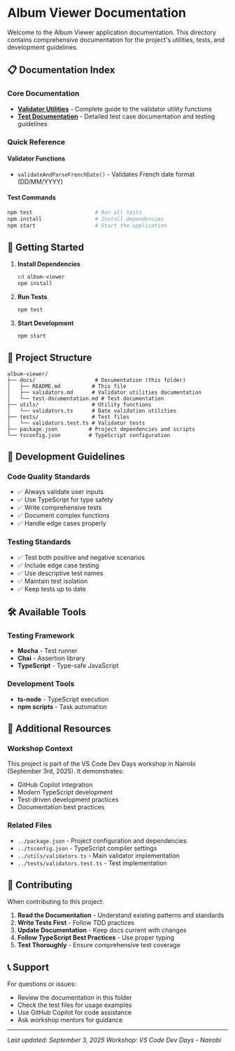 # Album Viewer Documentation

Welcome to the Album Viewer application documentation. This directory contains comprehensive documentation for the project's utilities, tests, and development guidelines.

## 📋 Documentation Index

### Core Documentation
- **[Validator Utilities](./validators.md)** - Complete guide to the validator utility functions
- **[Test Documentation](./test-documentation.md)** - Detailed test case documentation and testing guidelines

### Quick Reference

#### Validator Functions
- `validateAndParseFrenchDate()` - Validates French date format (DD/MM/YYYY)

#### Test Commands
```bash
npm test                    # Run all tests
npm install                 # Install dependencies
npm start                   # Start the application
```

## 🚀 Getting Started

1. **Install Dependencies**
   ```bash
   cd album-viewer
   npm install
   ```

2. **Run Tests**
   ```bash
   npm test
   ```

3. **Start Development**
   ```bash
   npm start
   ```

## 📁 Project Structure

```
album-viewer/
├── docs/                   # Documentation (this folder)
│   ├── README.md          # This file
│   ├── validators.md      # Validator utilities documentation
│   └── test-documentation.md # Test documentation
├── utils/                 # Utility functions
│   └── validators.ts      # Date validation utilities
├── tests/                 # Test files
│   └── validators.test.ts # Validator tests
├── package.json          # Project dependencies and scripts
└── tsconfig.json         # TypeScript configuration
```

## 🔧 Development Guidelines

### Code Quality Standards
- ✅ Always validate user inputs
- ✅ Use TypeScript for type safety
- ✅ Write comprehensive tests
- ✅ Document complex functions
- ✅ Handle edge cases properly

### Testing Standards
- ✅ Test both positive and negative scenarios
- ✅ Include edge case testing
- ✅ Use descriptive test names
- ✅ Maintain test isolation
- ✅ Keep tests up to date

## 🛠️ Available Tools

### Testing Framework
- **Mocha** - Test runner
- **Chai** - Assertion library
- **TypeScript** - Type-safe JavaScript

### Development Tools
- **ts-node** - TypeScript execution
- **npm scripts** - Task automation

## 📖 Additional Resources

### Workshop Context
This project is part of the VS Code Dev Days workshop in Nairobi (September 3rd, 2025). It demonstrates:
- GitHub Copilot integration
- Modern TypeScript development
- Test-driven development practices
- Documentation best practices

### Related Files
- `../package.json` - Project configuration and dependencies
- `../tsconfig.json` - TypeScript compiler settings
- `../utils/validators.ts` - Main validator implementation
- `../tests/validators.test.ts` - Test implementation

## 🤝 Contributing

When contributing to this project:

1. **Read the Documentation** - Understand existing patterns and standards
2. **Write Tests First** - Follow TDD practices
3. **Update Documentation** - Keep docs current with changes
4. **Follow TypeScript Best Practices** - Use proper typing
5. **Test Thoroughly** - Ensure comprehensive test coverage

## 📞 Support

For questions or issues:
- Review the documentation in this folder
- Check the test files for usage examples
- Use GitHub Copilot for code assistance
- Ask workshop mentors for guidance

---

*Last updated: September 3, 2025*
*Workshop: VS Code Dev Days - Nairobi*
